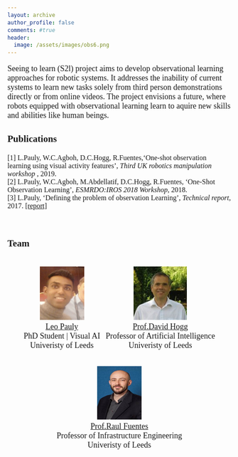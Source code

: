 ```yaml
---
layout: archive
author_profile: false
comments: #true
header:
  image: /assets/images/obs6.png
---
```


<style media="screen" type="text/css">
.portrait {
height: 1000px;
width: 20px;
}
    figure {
     display: inline-block;
     margin-top: 1em;
     margin-bottom: 1em;
     margin-left: 4px;
     margin-right: 4px;
      }
</style>

<!--- ---------------------------------------------------------------------------------------- ---->
<!--- ---------------------------------------------------------------------------------------- ---->

<font face="Alegreya" size="4">
<p align="justify">
  
Seeing to learn (S2l) project aims to develop observational learning approaches for robotic systems. It addresses the inability of current systems to learn new tasks solely from third person demonstrations directly or from online videos.  The project envisions a future, where robots equipped with observational learning learn to aquire new skills and abilities like human beings. 

</p>
</font>

<!--- ---------------------------------------------------------------------------------------- ---->
<!--- ---------------------------------------------------------------------------------------- ---->

<font face="Georgia" size="4">
<h3><b>Publications</b></h3>
</font>
<font face="Georgia" size="3">

[1] L.Pauly, W.C.Agboh, D.C.Hogg, R.Fuentes,‘One-shot observation learning using visual activity features’, <i>Third UK robotics manipulation workshop </i>, 2019.<br/>
[2] L.Pauly, W.C.Agboh, M.Abdellatif, D.C.Hogg, R.Fuentes, ‘One-Shot Observation Learning’, <i>ESMRDO:IROS 2018 Workshop</i>, 2018.<br/>
[3] L.Pauly, ‘Defining the problem of observation Learning’, <i>Technical report</i>, 2017.
<a href="https://arxiv.org/abs/1808.08288"> [report]</a> <br/>

<br />
</font>

<!--- ---------------------------------------------------------------------------------------- ---->
<!--- ---------------------------------------------------------------------------------------- ---->

<font face="Georgia" size="4">
<h3><b>Team</b></h3>
</font>
<font face="Georgia" size="4">
<div>
<center>

 <figure>
 <img src="leo.jpg" style="width:100px;height:120px;" alt="@leopauly">
 <figcaption>
 <a href="https://leopauly.github.io">Leo Pauly</a> <br />
 PhD Student | Visual AI <br />
 Univeristy of Leeds
 </figcaption>
 </figure>


 <figure>
 <img src="hogg.jpg" style="width:120px;height:120px;" alt="@Prof.David Hogg">
 <figcaption>
 <a href="https://engineering.leeds.ac.uk/staff/84/Professor_David_Hogg">Prof.David Hogg</a> <br />
 Professor of Artificial Intelligence <br />
 Univeristy of Leeds
 </figcaption>
 </figure>

 <figure>
 <img src="raul.jpg" style="width:100px;height:120px;" alt="@Dr.Raul Fuentes">
 <figcaption>
 <a href="https://engineering.leeds.ac.uk/staff/673/raul_fuentes">Prof.Raul Fuentes</a> <br />
 Professor of Infrastructure Engineering<br />
 Univeristy of Leeds
 </figcaption>
 </figure>
 
</center>
</div>
</font>

<!--- ---------------------------------------------------------------------------------------- ---->
<!--- ---------------------------------------------------------------------------------------- ---->
